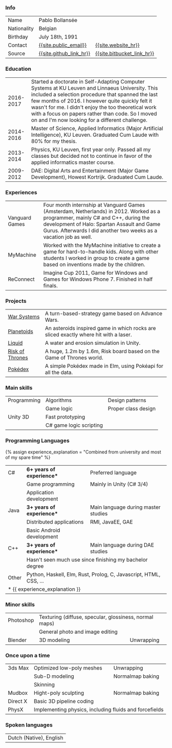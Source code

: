 ### Info

<table>
	<tr>
		<td>Name</td>
		<td>Pablo Bollans&eacute;e</td>
	</tr>
	<tr>
		<td>Nationality</td>
		<td>Belgian</td>
	</tr>
	<tr>
		<td>Birthday</td>
		<td>July 18th, 1991</td>
	</tr>
	<tr>
		<td>Contact</td>
		<td><a href="mailto:{{site.public_email}}">{{site.public_email}}</a></td>
		<td><a href="{{site.website}}">{{site.website_hr}}</a></td>
	</tr>
	<tr>
		<td>Source</td>
		<td><a href="{{site.github_link}}">{{site.github_link_hr}}</a></td>
		<td><a href="{{site.bitbucket_link}}">{{site.bitbucket_link_hr}}</a></td>
	</tr>
</table>

### Education

<table>
	<tr>
		<td>2016-2017</td>
		<td>Started a doctorate in Self-Adapting Computer Systems at KU Leuven and Linnaeus University. This included a selection procedure that spanned the last few months of 2016.
		I however quite quickly felt it wasn't for me. I didn't enjoy the too theoretical work with a focus on papers rather than code.
		So I moved on and I'm now looking for a different challenge.</td>
	</tr>
	<tr>
		<td>2014-2016</td>
		<td>Master of Science, Applied Informatics (Major Artificial Intelligence), KU Leuven.
		Graduated Cum Laude with 80% for my thesis.</td>
	</tr>
	<tr>
		<td>2013-2014</td>
		<td>Physics, KU Leuven, first year only.
		Passed all my classes but decided not to continue in favor of the applied informatics master course.</td>
	</tr>
	<tr>
		<td>2009-2012</td>
		<td>DAE: Digital Arts and Entertainment (Major Game Development), Howest Kortrijk.
		Graduated Cum Laude.</td>
	</tr>
</table>

### Experiences

<table>
	<tr>
		<td>Vanguard Games</td>
		<td>Four month internship at Vanguard Games (Amsterdam, Netherlands) in 2012. Worked as a programmer, mainly C# and C++, during the development of Halo: Spartan Assault and Game Gurus. Afterwards I did another two weeks as a vacation job as well.</td>
	</tr>
	<tr>
		<td>MyMachine</td>
		<td>Worked with the MyMachine initiative to create a game for hard-to-handle kids. Along with other students I worked in group to create a game based on inventions made by the children.</td>
	</tr>
	<tr>
		<td>ReConnect</td>
		<td>Imagine Cup 2011, Game for Windows and Games for Windows Phone 7. Finished in half finals.</td>
	</tr>
</table>

### Projects

<table>
	<tr>
		<td><a href="{{site.baseurl}}/warsystems/">War Systems</a></td>
		<td>A turn-based-strategy game based on Advance Wars.</td>
	</tr>
	<tr>
		<td><a href="{{site.baseurl}}/planetoids/">Planetoids</a></td>
		<td>An asteroids inspired game in which rocks are sliced exactly where hit with a laser.</td>
	</tr>
	<tr>
		<td><a href="http://www.pabloproductions.be/liquid/WebGL/">Liquid</a></td>
		<td>A water and erosion simulation in Unity.</td>
	</tr>
	<tr>
		<td><a href="http://theoddler.github.io/RiskOfThrones/">Risk of Thrones</a></td>
		<td>A huge, 1.2m by 1.6m, Risk board based on the Game of Thrones world.</td>
	</tr>
	<tr>
		<td><a href="http://theoddler.github.io/pokedex/">Pokédex</a></td>
		<td>A simple Pokédex made in Elm, using Pokéapi for all the data.</td>
	</tr>
</table>

### Main skills

<table>
	<tr>
		<td>Programming</td>
		<td>Algorithms</td>
		<td>Design patterns</td>
	</tr>
	<tr>
		<td></td>
		<td>Game logic</td>
		<td>Proper class design</td>
	</tr>
	<tr>
		<td>Unity 3D</td>
		<td>Fast prototyping</td>
	</tr>
	<tr>
		<td></td>
		<td>C# game logic scripting</td>
	</tr>
</table>

### Programming Languages

{% assign experience_explanation = "Combined from university and most of my spare time" %}

<table>
	<tr>
		<td>C#</td>
		<td title="{{ experience_explanation }}"><strong>6+ years of experience*</strong></td>
		<td>Preferred language</td>
	</tr>
	<tr>
		<td></td>
		<td>Game programming</td>
		<td>Mainly in Unity (C# 3/4)</td>
	</tr>
	<tr>
		<td></td>
		<td>Application development</td>
		<td></td>
	</tr>
	<tr>
		<td>Java</td>
		<td title="{{ experience_explanation }}"><strong>3+ years of experience*</strong></td>
		<td>Main language during master studies</td>
	</tr>
	<tr>
		<td></td>
		<td>Distributed applications</td>
		<td>RMI, JavaEE, GAE</td>
	</tr>
	<tr>
		<td></td>
		<td>Basic Android development</td>
	</tr>
	<tr>
		<td>C++</td>
		<td title="{{ experience_explanation }}"><strong>3+ years of experience*</strong></td>
		<td>Main language during DAE studies</td>
	</tr>
	<tr>
		<td></td>
		<td colspan="2">Hasn't seen much use since finishing my bachelor degree</td>
	</tr>
	<tr>
		<td>Other</td>
		<td colspan="2">Python, Haskell, Elm, Rust, Prolog, C, Javascript, HTML, CSS, ...</td>
	</tr>
	<tr>
		<td class="footnote" colspan="3">* {{ experience_explanation }}</td>
	</tr>
</table>




### Minor skills

<table>
	<tr>
		<td>Photoshop</td>
		<td colspan="2">Texturing (diffuse, specular, glossiness, normal maps)</td>
	</tr>
	<tr>
		<td></td>
		<td>General photo and image editing</td>
	</tr>
	<tr>
		<td>Blender</td>
		<td>3D modeling</td>
		<td>Unwrapping</td>
	</tr>
</table>

### Once upon a time

<table>   
	<tr>
		<td>3ds Max</td>
		<td>Optimized low-poly meshes</td>
		<td>Unwrapping</td>
	</tr>
	<tr>
		<td></td>
		<td>Sub-D modeling</td>
		<td>Normalmap baking</td>
	</tr>
	<tr>
		<td></td>
		<td>Skinning</td>
	</tr>
	<tr>
		<td>Mudbox</td>
		<td>Hight-poly sculpting</td>
		<td>Normalmap baking</td>
	</tr>
	<tr>
		<td>Direct X</td>
		<td>Basic 3D pipeline coding</td>
	</tr>
	<tr>
		<td>PhysX</td>
		<td colspan="2">Implementing physics, including fluids and forcefields</td>
	</tr>
</table>

### Spoken languages

<table>
	<tr>
		<td colspan="3">Dutch (Native), English</td>
	</tr>
</table>
